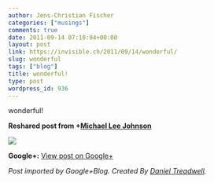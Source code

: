 ```yaml
---
author: Jens-Christian Fischer
categories: ["musings"]
comments: true
date: 2011-09-14 07:10:04+00:00
layout: post
link: https://invisible.ch/2011/09/14/wonderful/
slug: wonderful
tags: ["blog"]
title: wonderful!
type: post
wordpress_id: 936
---
```


wonderful!  
  
**Reshared post from +[Michael Lee Johnson](https://plus.google.com/100125012078853567494)**  


<blockquote></blockquote>

  
[![](https://lh3.googleusercontent.com/-sUxhjU_ldUM/Tm-4mwyUkWI/AAAAAAAAH4E/EMqNRXaiwaY/computer%252Cdesign%252Cimages%252Cphilosophy%252Ccomputers%252Ccartoon-c020938493360a30c06cc73132112e7d_h%255B1%255D.jpg)](https://lh3.googleusercontent.com/-sUxhjU_ldUM/Tm-4mwyUkWI/AAAAAAAAH4E/EMqNRXaiwaY/computer%252Cdesign%252Cimages%252Cphilosophy%252Ccomputers%252Ccartoon-c020938493360a30c06cc73132112e7d_h%255B1%255D.jpg)

**Google+:** [View post on Google+](https://plus.google.com/109789939743085010576/posts/PFzjg3UH9CH)

  
  
_Post imported by Google+Blog.  Created By [Daniel Treadwell](https://minimali.se/)._
